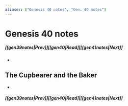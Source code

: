```yaml
---
aliases: ["Genesis 40 notes", "Gen. 40 notes"]
---
```

# Genesis 40 notes
##### <span class=arrow-left></span>[[gen39notes|Prev]]<span class=navigation-separator></span>[[gen40|Read]]<span class=navigation-separator></span>[[gen41notes|Next]]<span class=arrow-right></span>
- 
## The Cupbearer and the Baker
- 
##### <span class=arrow-left></span>[[gen39notes|Prev]]<span class=navigation-separator></span>[[gen40|Read]]<span class=navigation-separator></span>[[gen41notes|Next]]<span class=arrow-right></span>